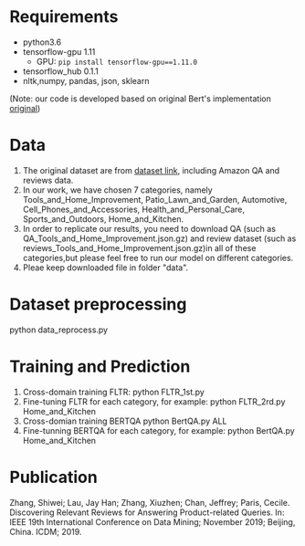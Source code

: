 # Requirements
- python3.6
- tensorflow-gpu 1.11
   - GPU: `pip install tensorflow-gpu==1.11.0`
- tensorflow_hub 0.1.1
- nltk,numpy, pandas, json, sklearn

(Note: our code is developed based on original Bert's implementation [original](https://github.com/google-research/bert))

# Data
1. The original dataset are from [dataset link](http://cseweb.ucsd.edu/~jmcauley/datasets.html), including Amazon QA and reviews data.
2. In our work, we have chosen 7 categories, namely Tools_and_Home_Improvement, Patio_Lawn_and_Garden, Automotive, Cell_Phones_and_Accessories, Health_and_Personal_Care, Sports_and_Outdoors, Home_and_Kitchen.
3. In order to replicate our results, you need to download QA (such as QA_Tools_and_Home_Improvement.json.gz) and review dataset (such as reviews_Tools_and_Home_Improvement.json.gz)in all of these categories,but please feel free to run our model on different categories.
4. Pleae keep downloaded file in folder "data".

# Dataset preprocessing
python data_reprocess.py  

# Training and Prediction
1. Cross-domain training FLTR: python FLTR_1st.py
2. Fine-tuning FLTR for each category, for example:  python FLTR_2rd.py Home_and_Kitchen
3. Cross-domian training BERTQA python BertQA.py ALL
4. Fine-tunning BERTQA for each category, for example: python BertQA.py Home_and_Kitchen
  
# Publication

Zhang, Shiwei; Lau, Jay Han; Zhang, Xiuzhen; Chan, Jeffrey; Paris, Cecile. Discovering Relevant Reviews for Answering Product-related Queries. In: IEEE 19th International Conference on Data Mining; November 2019;  Beijing, China. ICDM; 2019.
